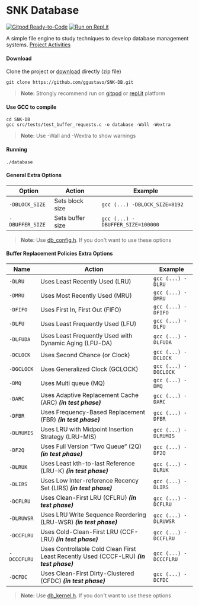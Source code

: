 # SNK Database

[![Gitpod Ready-to-Code](https://img.shields.io/badge/Gitpod-Ready--to--Code-blue?logo=gitpod)](https://gitpod.io/#https://github.com/ggustavo/SNK-DB)  [![Run on Repl.it](https://repl.it/badge/github/replit/crosis)](https://repl.it/github/ggustavo/SNK-DB)

A simple file engine to study techniques to develop database management systems.
[Project Activities](https://github.com/ggustavo/SNK-DB/projects/1?fullscreen=true)


####  Download
Clone the project or [download](https://github.com/ggustavo/SNK-DB/archive/master.zip) directly (zip file)

```shell
git clone https://github.com/ggustavo/SNK-DB.git
```
> **Note:** Strongly recommend run on [gitpod](https://gitpod.io/#https://github.com/ggustavo/SNK-DB) or [repl.it](https://repl.it/github/ggustavo/SNK-DB) platform
#### Use GCC to compile

```properties
cd SNK-DB
gcc src/tests/test_buffer_requests.c -o database -Wall -Wextra
```  
> **Note:** Use -Wall and -Wextra to show warnings 

#### Running 
```properties
./database
```  
#### General Extra Options

|Option          |Action               |Example		 |
|----------------|---------------------|------------ |
|`-DBLOCK_SIZE`  |Sets block size      |`gcc (...) -DBLOCK_SIZE=8192` |
|`-DBUFFER_SIZE` |Sets buffer size     |`gcc (...) -DBUFFER_SIZE=100000` |                 

> **Note:** Use [db_config.h](https://github.com/ggustavo/SNK-DB/blob/master/src/dbms/db_config.h). If you don't want to use these options

#### Buffer Replacement Policies Extra Options

|Name          |Action                           |Example		   |
|----------------|-------------------------------|------------     |
|`-DLRU`   |Uses Least Recently Used (LRU)         |`gcc (...) -DLRU` |
|`-DMRU`   |Uses Most Recently Used (MRU)          |`gcc (...) -DMRU` |
|`-DFIFO`  |Uses First In, First Out (FIFO)        |`gcc (...) -DFIFO` |
|`-DLFU`   |Uses Least Frequently Used (LFU)       |`gcc (...) -DLFU` |
|`-DLFUDA` |Uses Least Frequently Used with Dynamic Aging (LFU-DA)       |`gcc (...) -DLFUDA` |
|`-DCLOCK` |Uses Second Chance (or Clock)          |`gcc (...) -DCLOCK` |
|`-DGCLOCK`|Uses Generalized Clock (GCLOCK)        |`gcc (...) -DGCLOCK` |
|`-DMQ`    |Uses Multi queue (MQ)                  |`gcc (...) -DMQ` |
|`-DARC`   |Uses Adaptive Replacement Cache (ARC) ***(in test phase)***  |`gcc (...) -DARC` |
|`-DFBR`   |Uses Frequency-Based Replacement (FBR) ***(in test phase)***  |`gcc (...) -DFBR` |
|`-DLRUMIS`   |Uses LRU with Midpoint Insertion Strategy (LRU-MIS) |`gcc (...) -DLRUMIS` |
|`-DF2Q`   |Uses Full Version “Two Queue” (2Q) ***(in test phase)***  |`gcc (...) -DF2Q` |
|`-DLRUK`   |Uses Least kth-to-last Reference (LRU-K) ***(in test phase)***  |`gcc (...) -DLRUK` |
|`-DLIRS`   |Uses Low Inter-reference Recency Set (LIRS) ***(in test phase)***  |`gcc (...) -DLIRS` |
|`-DCFLRU` |Uses Clean-First LRU (CFLRU) ***(in test phase)***  |`gcc (...) -DCFLRU` |
|`-DLRUWSR` |Uses LRU Write Sequence Reordering (LRU-WSR) ***(in test phase)***  |`gcc (...) -DLRUWSR` |
|`-DCCFLRU` |Uses Cold-Clean-First LRU (CCF-LRU) ***(in test phase)***  |`gcc (...) -DCCFLRU` |
|`-DCCCFLRU` |Uses Controllable Cold Clean First Least Recently Used (CCCF-LRU) ***(in test phase)***  |`gcc (...) -DCCCFLRU` |
|`-DCFDC` |Uses Clean-First Dirty-Clustered (CFDC) ***(in test phase)***  |`gcc (...) -DCFDC` |



> **Note:** Use [db_kernel.h](https://github.com/ggustavo/SNK-DB/blob/master/src/dbms/db_kernel.h). If you don't want to use these options


